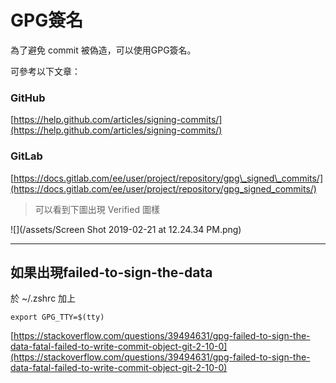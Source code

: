 # GPG簽名

為了避免 commit 被偽造，可以使用GPG簽名。

可參考以下文章：

### GitHub

[https://help.github.com/articles/signing-commits/](https://help.github.com/articles/signing-commits/)

### GitLab

[https://docs.gitlab.com/ee/user/project/repository/gpg\_signed\_commits/](https://docs.gitlab.com/ee/user/project/repository/gpg_signed_commits/)

> 可以看到下圖出現 Verified 圖樣

![](/assets/Screen Shot 2019-02-21 at 12.24.34 PM.png)

---

## 如果出現failed-to-sign-the-data

於 ~/.zshrc 加上

```
export GPG_TTY=$(tty)
```

[https://stackoverflow.com/questions/39494631/gpg-failed-to-sign-the-data-fatal-failed-to-write-commit-object-git-2-10-0](https://stackoverflow.com/questions/39494631/gpg-failed-to-sign-the-data-fatal-failed-to-write-commit-object-git-2-10-0)

